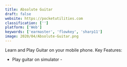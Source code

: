 ```yaml
---
title: Absolute Guitar
draft: false 
website: https://pocketutilities.com
classification: ['']
platform: ['Web']
keywords: ['earmaster', 'flowkey', 'sharp11']
image: 2020/04/Absolute-Guitar.png
---
```

Learn and Play Guitar on your mobile phone.
Key Features:
- Play guitar on simulator -